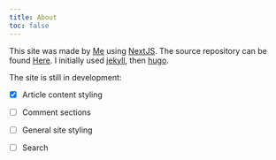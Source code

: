```yaml
---
title: About
toc: false
---
```


This site was made by [Me](https://github.com/tglanz) using [NextJS](https://nextjs.org/). The source repository can be found [Here](https://github.com/tglanz/tglanz.github.io). I initially used [jekyll](https://jekyllrb.com/), then [hugo](https://gohugo.io/).

The site is still in development:
- [x] Article content styling
- [ ] Comment sections
- [ ] General site styling
- [ ] Search

